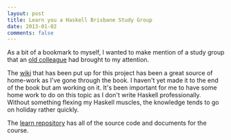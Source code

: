 ```yaml
---
layout: post
title: Learn you a Haskell Brisbane Study Group
date: 2013-01-02
comments: false
---
```


As a bit of a bookmark to myself, I wanted to make mention of a study group that an [old colleague](http://morenews.blogspot.com.au/) had brought to my attention.

The [wiki](https://github.com/learnhaskell-brisbane/learn/wiki) that has been put up for this project has been a great source of home-work as I've gone through the book. I haven't yet made it to the end of the book but am working on it. It's been important for me to have some home work to do on this topic as I don't write Haskell professionally. Without something flexing my Haskell muscles, the knowledge tends to go on holiday rather quickly.

The [learn repository](https://github.com/learnhaskell-brisbane/learn) has all of the source code and documents for the course.